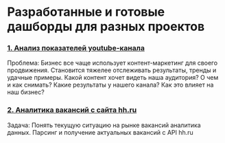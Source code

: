 # Разработанные и готовые дашборды для разных проектов

### [1. Анализ показателей youtube-канала](https://github.com/timurka/dashboards/tree/main/youtube%20analysis)
Проблема: Бизнес все чаще использует контент-маркетинг для своего продвижения. Становится тяжелее отслеживать результаты, тренды и удачные примеры. Какой контент хочет видеть наша аудитория? О чем и как снимать? Какие результаты у нашего канала? Как это влияет на наш бизнес?

### [2. Аналитика вакансий с сайта hh.ru](https://github.com/timurka/dashboards/tree/main/hh.ru)
Задача: Понять текущую ситуацию на рынке вакансий аналитика данных. Парсинг и получение актуальных вакансий с API hh.ru
